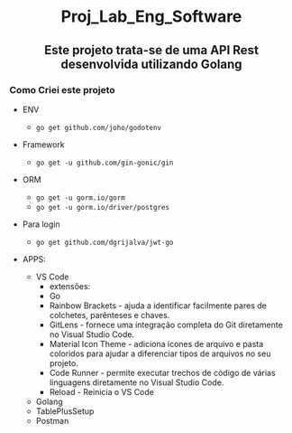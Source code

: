 # <center>**Proj_Lab_Eng_Software**

## <center>**Este projeto trata-se de uma API Rest desenvolvida utilizando Golang**

### Como Criei este projeto
* ENV
  * ```go get github.com/joho/godotenv```
* Framework
  * ```go get -u github.com/gin-gonic/gin```
* ORM
  * ```go get -u gorm.io/gorm```
  * ```go get -u gorm.io/driver/postgres```
* Para login
  * ```go get github.com/dgrijalva/jwt-go```

* APPS:
  * VS Code
    * extensões:
    * Go
    * Rainbow Brackets - ajuda a identificar facilmente pares de colchetes, parênteses e chaves.
    * GitLens - fornece uma integração completa do Git diretamente no Visual Studio Code.
    * Material Icon Theme - adiciona ícones de arquivo e pasta coloridos para ajudar a diferenciar tipos de arquivos no seu projeto.
    * Code Runner - permite executar trechos de código de várias linguagens diretamente no Visual Studio Code.
    * Reload - Reinicia o VS Code
  * Golang
  * TablePlusSetup
  * Postman
